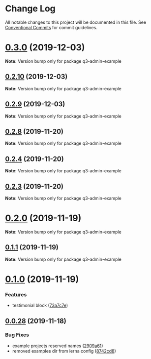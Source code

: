 # Change Log

All notable changes to this project will be documented in this file.
See [Conventional Commits](https://conventionalcommits.org) for commit guidelines.

# [0.3.0](https://github.com/3merge/q/compare/v0.2.10...v0.3.0) (2019-12-03)

**Note:** Version bump only for package q3-admin-example





## [0.2.10](https://github.com/3merge/q/compare/v0.2.9...v0.2.10) (2019-12-03)

**Note:** Version bump only for package q3-admin-example





## [0.2.9](https://github.com/3merge/q/compare/v0.2.8...v0.2.9) (2019-12-03)

**Note:** Version bump only for package q3-admin-example





## [0.2.8](https://github.com/3merge/q/compare/v0.2.7...v0.2.8) (2019-11-20)

**Note:** Version bump only for package q3-admin-example





## [0.2.4](https://github.com/3merge/q/compare/v0.2.3...v0.2.4) (2019-11-20)

**Note:** Version bump only for package q3-admin-example





## [0.2.3](https://github.com/3merge/q/compare/v0.2.2...v0.2.3) (2019-11-20)

**Note:** Version bump only for package q3-admin-example






# [0.2.0](https://github.com/3merge/q3-client/compare/v0.1.1...v0.2.0) (2019-11-19)

**Note:** Version bump only for package q3-admin-example





## [0.1.1](https://github.com/3merge/q3-client/compare/v0.1.0...v0.1.1) (2019-11-19)

**Note:** Version bump only for package q3-admin-example





# [0.1.0](https://github.com/3merge/q3-client/compare/v0.0.28...v0.1.0) (2019-11-19)


### Features

* testimonial block ([73a7c7e](https://github.com/3merge/q3-client/commit/73a7c7ee96a0a1537bfcd180d518d1d55e5117ef))





## [0.0.28](https://github.com/3merge/q3-client/compare/v0.0.27...v0.0.28) (2019-11-18)


### Bug Fixes

* example projects reserved names ([2909a61](https://github.com/3merge/q3-client/commit/2909a617b7eeab0977a62882ee28c550d3b9c2fe))
* removed examples dir from lerna config ([8742cd8](https://github.com/3merge/q3-client/commit/8742cd8d12002ba54be354f890caa6f1ba912641))
